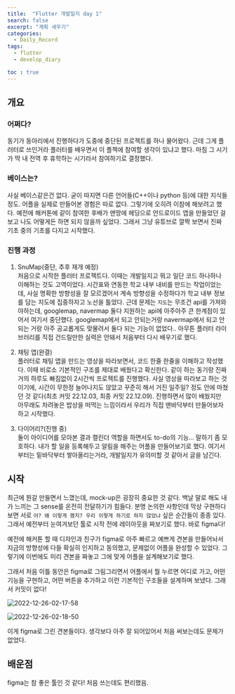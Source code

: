 ```yaml
---
title:  "Flutter 개발일지 day 1"
search: false
excerpt: "계획 세우기"
categories: 
  - Daily_Record
tags:
  - flutter
  - develop_diary

toc : true
--- 
```

<!-- basic info -->

## 개요

### 어쩌다?

동기가 동아리에서 진행하다가 도중에 중단된 프로젝트를 하나 물어왔다. 근데 그게 플러터로 쓰인거라 플러터를 배우면서 이 플젝에 참여할 생각이 있냐고 했다. 마침 그 시기가 딱 내 전역 후 휴학하는 시기라서 참여하기로 결정했다.

### 베이스는?

사실 베이스같은건 없다. 굳이 따지면 다른 언어들(C++이나 python 등)에 대한 지식들 정도. 어플을 실제로 만들어본 경험은 따로 없다. 그렇기에 오히려 이참에 해보려고 했다. 예전에 해커톤에 같이 참여한 후배가 맨땅에 헤딩으로 안드로이드 앱을 만들었던 걸 보고 나도 어떻게든 하면 되지 않을까 싶었다. 그래서 그냥 유튜브로 깔짝 보면서 진짜 기초 중의 기초를 다지고 시작했다.

### 진행 과정

1. SnuMap(중단, 추후 재개 예정)  
처음으로 시작한 플러터 프로젝트다. 이때는 개발일지고 뭐고 일단 코드 하나하나 이해하는 것도 고역이었다. 시간표와 연동한 학교 내부 내비를 만드는 작업이었는데, 사실 명확한 방향성을 잘 모르겠어서 계속 방향성을 수정하다가 학교 내부 정보를 담는 지도에 집중하자고 노선을 틀었다. 근데 문제는 `지도`는 무조건 api를 가져와야하는데, googlemap, navermap 둘다 지원하는 api에 아주아주 큰 한계점이 있어서 여기서 중단했다. googlemap에서 되고 안되는거랑 navermap에서 되고 안되는 거랑 아주 공교롭게도 맞물려서 둘다 되는 기능이 없었다.. 아무튼 플러터 라이브러리를 직접 건드릴만한 실력은 안돼서 처음부터 다시 배우기로 했다.

2. 채팅 앱(완결)  
플러터로 채팅 앱을 만드는 영상을 따라보면서, 코드 한줄 한줄을 이해하고 작성했다. 이때 비로소 기본적인 구조를 제대로 배웠다고 확신한다. 같이 하는 동기랑 진짜 거의 하루도 빠짐없이 2시간씩 프로젝트를 진행했다. 사실 영상을 따라보고 하는 것이기에, 시간이 무한정 늘어나지도 않았고 꾸준히 해서 거진 일주일? 정도 안에 마쳤던 것 같다(최초 커밋 22.12.03, 최종 커밋 22.12.09). 진행하면서 많이 배웠지만 아무래도 차려놓은 밥상을 떠먹는 느낌이라서 우리가 직접 맨바닥부터 만들어보자 하고 시작했다.

3. 다이어리?(진행 중)  
둘이 아이디어를 모아본 결과 캘린더 역할을 하면서도 to-do의 기능... 말하기 좀 모호하다. 내가 할 일을 등록해두고 알림을 해주는 어플을 만들어보기로 했다. 여기서부터는 밑바닥부터 쌓아올리는거라, 개발일지가 유의미할 것 같아서 글을 남긴다.

## 시작

최근에 뭔갈 만들면서 느꼈는데, mock-up은 굉장히 중요한 것 같다. 백날 말로 해도 내가 느끼는 그 sense를 온전히 전달하기가 힘들다. 분명 논의한 사항인데 막상 구현하다보면 서로 `어? 왜 이렇게 했지? 우리 이렇게 하기로 하지 않았냐` 싶은 순간들이 종종 있다. 그래서 예전부터 눈여겨보던 툴로 시작 전에 레이아웃을 짜보기로 했다. 바로 figma다!  

예전에 해커톤 할 때 디자인과 친구가 figma로 아주 빠르고 예쁘게 견본을 만들어놔서 지금의 방향성에 다들 확실히 인지하고 동의했고, 문제없이 어플을 완성할 수 있었다. 그렇기에 이번에도 미리 견본을 짜놓고 그에 맞게 어플을 설계해보기로 했다.  

그래서 처음 이틀 동안은 figma로 그림그리면서 어플에서 뭘 누르면 어디로 가고, 어떤 기능을 구현하고, 어떤 버튼을 추가하고 이런 기본적인 구조들을 설계하며 보냈다. 그래서 커밋이 없다!  

![2022-12-26-02-17-58](https://user-images.githubusercontent.com/68508521/209511641-d80b581b-e7fc-4b56-a4ae-aa9b9489aab1.png)

![2022-12-26-02-18-50](https://user-images.githubusercontent.com/68508521/209511714-dcf3dbde-5a4b-4b9e-81c2-4cd9d02ddc00.png)

이게 figma로 그린 견본들이다. 생각보다 아주 잘 되어있어서 처음 써보는데도 문제가 없었다.

## 배운점

figma는 참 좋은 툴인 것 같다! 처음 쓰는데도 편리했음.